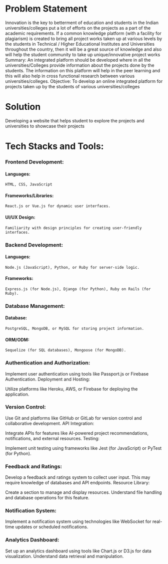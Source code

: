 # Problem Statement
Innovation is the key to betterment of education and students in the Indian universities/colleges put a lot of efforts on the projects as a part of the academic requirements. If a common knowledge platform (with a facility for plagiarism) is created to bring all project works taken up at various levels by the students in Technical / Higher Educational Institutes and Universities throughout the country, then it will be a great source of knowledge and also will help the student community to take up unique/innovative project works Summary: An integrated platform should be developed where in all the universities/Colleges provide information about the projects done by the students. The information on this platform will help in the peer learning and this will also help in cross functional research between various universities/colleges. Objective: To develop an online integrated platform for projects taken up by the students of various universities/colleges

# Solution
Developing a website that helps student to explore the projects and universities to showcase their projects

# Tech Stacks and Tools:

### Frontend Development:

#### Languages: 
    HTML, CSS, JavaScript
#### Frameworks/Libraries:
    React.js or Vue.js for dynamic user interfaces.
#### UI/UX Design: 
    Familiarity with design principles for creating user-friendly interfaces.

### Backend Development:
#### Languages: 
    Node.js (JavaScript), Python, or Ruby for server-side logic.
#### Frameworks: 
    Express.js (for Node.js), Django (for Python), Ruby on Rails (for Ruby).

### Database Management:
#### Database:
    PostgreSQL, MongoDB, or MySQL for storing project information.
#### ORM/ODM:
    Sequelize (for SQL databases), Mongoose (for MongoDB).
### Authentication and Authorization:

Implement user authentication using tools like Passport.js or Firebase Authentication.
Deployment and Hosting:

Utilize platforms like Heroku, AWS, or Firebase for deploying the application.

### Version Control:

Use Git and platforms like GitHub or GitLab for version control and collaborative development.
API Integration:

Integrate APIs for features like AI-powered project recommendations, notifications, and external resources.
Testing:

Implement unit testing using frameworks like Jest (for JavaScript) or PyTest (for Python).
### Feedback and Ratings:

Develop a feedback and ratings system to collect user input. This may require knowledge of databases and API endpoints.
Resource Library:

Create a section to manage and display resources. Understand file handling and database operations for this feature.
### Notification System:

Implement a notification system using technologies like WebSocket for real-time updates or scheduled notifications.
### Analytics Dashboard:

Set up an analytics dashboard using tools like Chart.js or D3.js for data visualization. Understand data retrieval and manipulation.